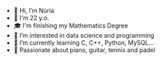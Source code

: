- 👋 Hi, I’m Núria
- 🎂 I'm 22 y.o.
- 🎓 I'm finishing my Mathematics Degree
- 👀 I’m interested in data science and programming
- 🌱 I’m currently learning C, C++, Python, MySQL...
- 🧐 Passionate about piano, guitar, tennis and padel

<!---
nurialopezraich/nurialopezraich is a ✨ special ✨ repository because its `README.md` (this file) appears on your GitHub profile.
You can click the Preview link to take a look at your changes.
--->
